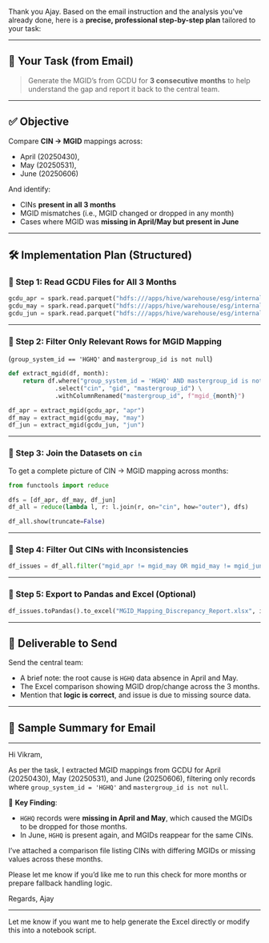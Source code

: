 Thank you Ajay. Based on the email instruction and the analysis you've already done, here is a **precise, professional step-by-step plan** tailored to your task:

---

## 📝 **Your Task (from Email)**

> Generate the MGID’s from GCDU for **3 consecutive months** to help understand the gap and report it back to the central team.

---

## ✅ Objective

Compare **CIN → MGID** mappings across:

* April (20250430),
* May (20250531),
* June (20250606)

And identify:

* CINs **present in all 3 months**
* MGID mismatches (i.e., MGID changed or dropped in any month)
* Cases where MGID was **missing in April/May but present in June**

---

## 🛠️ Implementation Plan (Structured)

### 🔹 Step 1: Read GCDU Files for All 3 Months

```python
gcdu_apr = spark.read.parquet("hdfs:///apps/hive/warehouse/esg/internal/wholesale/monthly/20250430/gcdu_cda.parquet")
gcdu_may = spark.read.parquet("hdfs:///apps/hive/warehouse/esg/internal/wholesale/monthly/20250531/gcdu_cda.parquet")
gcdu_jun = spark.read.parquet("hdfs:///apps/hive/warehouse/esg/internal/wholesale/monthly/20250606/gcdu_cda.parquet")
```

---

### 🔹 Step 2: Filter Only Relevant Rows for MGID Mapping

(`group_system_id == 'HGHQ'` and `mastergroup_id is not null`)

```python
def extract_mgid(df, month):
    return df.where("group_system_id = 'HGHQ' AND mastergroup_id is not null") \
             .select("cin", "gid", "mastergroup_id") \
             .withColumnRenamed("mastergroup_id", f"mgid_{month}")

df_apr = extract_mgid(gcdu_apr, "apr")
df_may = extract_mgid(gcdu_may, "may")
df_jun = extract_mgid(gcdu_jun, "jun")
```

---

### 🔹 Step 3: Join the Datasets on `cin`

To get a complete picture of CIN → MGID mapping across months:

```python
from functools import reduce

dfs = [df_apr, df_may, df_jun]
df_all = reduce(lambda l, r: l.join(r, on="cin", how="outer"), dfs)

df_all.show(truncate=False)
```

---

### 🔹 Step 4: Filter Out CINs with Inconsistencies

```python
df_issues = df_all.filter("mgid_apr != mgid_may OR mgid_may != mgid_jun OR mgid_apr != mgid_jun")
```

---

### 🔹 Step 5: Export to Pandas and Excel (Optional)

```python
df_issues.toPandas().to_excel("MGID_Mapping_Discrepancy_Report.xlsx", index=False)
```

---

## 📌 Deliverable to Send

Send the central team:

* A brief note: the root cause is `HGHQ` data absence in April and May.
* The Excel comparison showing MGID drop/change across the 3 months.
* Mention that **logic is correct**, and issue is due to missing source data.

---

## 📩 Sample Summary for Email

---

Hi Vikram,

As per the task, I extracted MGID mappings from GCDU for April (20250430), May (20250531), and June (20250606), filtering only records where `group_system_id = 'HGHQ'` and `mastergroup_id is not null`.

📌 **Key Finding**:

* `HGHQ` records were **missing in April and May**, which caused the MGIDs to be dropped for those months.
* In June, `HGHQ` is present again, and MGIDs reappear for the same CINs.

I’ve attached a comparison file listing CINs with differing MGIDs or missing values across these months.

Please let me know if you’d like me to run this check for more months or prepare fallback handling logic.

Regards,
Ajay

---

Let me know if you want me to help generate the Excel directly or modify this into a notebook script.

